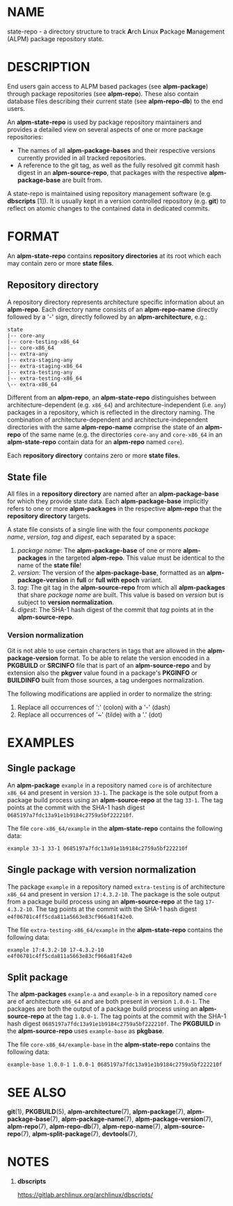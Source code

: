 # NAME

state-repo - a directory structure to track **A**rch **L**inux **P**ackage **M**anagement (ALPM) package repository state.

# DESCRIPTION

End users gain access to ALPM based packages (see **alpm-package**) through package repositories (see **alpm-repo**).
These also contain database files describing their current state (see **alpm-repo-db**) to the end users.

An **alpm-state-repo** is used by package repository maintainers and provides a detailed view on several aspects of one or more package repositories:

- The names of all **alpm-package-bases** and their respective versions currently provided in all tracked repositories.
- A reference to the git tag, as well as the fully resolved git commit hash digest in an **alpm-source-repo**, that packages with the respective **alpm-package-base** are built from.

A state-repo is maintained using repository management software (e.g. **dbscripts** [1]).
It is usually kept in a version controlled repository (e.g. **git**) to reflect on atomic changes to the contained data in dedicated commits.

# FORMAT

An **alpm-state-repo** contains **repository directories** at its root which each may contain zero or more **state files**.

## Repository directory

A repository directory represents architecture specific information about an **alpm-repo**.
Each directory name consists of an **alpm-repo-name** directly followed by a '-' sign, directly followed by an **alpm-architecture**, e.g.:

```text
state
|-- core-any
|-- core-testing-x86_64
|-- core-x86_64
|-- extra-any
|-- extra-staging-any
|-- extra-staging-x86_64
|-- extra-testing-any
|-- extra-testing-x86_64
\-- extra-x86_64
```

Different from an **alpm-repo**, an **alpm-state-repo** distinguishes between architecture-dependent (e.g. `x86_64`) and architecture-independent (i.e. `any`) packages in a repository, which is reflected in the directory naming.
The combination of architecture-dependent and architecture-independent directories with the same **alpm-repo-name** comprise the state of an **alpm-repo** of the same name (e.g. the directories `core-any` and `core-x86_64` in an **alpm-state-repo** contain data for an **alpm-repo** named `core`).

Each **repository directory** contains zero or more **state files**.

## State file

All files in a **repository directory** are named after an **alpm-package-base** for which they provide state data.
Each **alpm-package-base** implicitly refers to one or more **alpm-packages** in the respective **alpm-repo** that the **repository directory** targets.

A state file consists of a single line with the four components _package name_, _version_, _tag_ and _digest_, each separated by a space:

1. _package name_: The **alpm-package-base** of one or more **alpm-packages** in the targeted **alpm-repo**.
   This value must be identical to the name of the **state file**!
1. _version_: The version of the **alpm-package-base**, formatted as an **alpm-package-version** in **full** or **full with epoch** variant.
1. _tag_: The git tag in the **alpm-source-repo** from which all **alpm-packages** that share _package name_ are built.
   This value is based on _version_ but is subject to **version normalization**.
1. _digest_: The SHA-1 hash digest of the commit that _tag_ points at in the **alpm-source-repo**.

### Version normalization

Git is not able to use certain characters in tags that are allowed in the **alpm-package-version** format.
To be able to relate the version encoded in a **PKGBUILD** or **SRCINFO** file that is part of an **alpm-source-repo** and by extension also the **pkgver** value found in a package's **PKGINFO** or **BUILDINFO** built from those sources, a tag undergoes normalization. 

The following modifications are applied in order to normalize the string:

1. Replace all occurrences of ':' (colon) with a '-' (dash)
1. Replace all occurrences of '~' (tilde) with a '.' (dot)

# EXAMPLES

## Single package

An **alpm-package** `example` in a repository named `core` is of architecture `x86_64` and present in version `33-1`.
The package is the sole output from a package build process using an **alpm-source-repo** at the tag `33-1`.
The tag points at the commit with the SHA-1 hash digest `0685197a7fdc13a91e1b9184c2759a5bf222210f`.

The file `core-x86_64/example` in the **alpm-state-repo** contains the following data:

```text
example 33-1 33-1 0685197a7fdc13a91e1b9184c2759a5bf222210f
```

## Single package with version normalization

The package `example` in a repository named `extra-testing` is of architecture `x86_64` and present in version `17:4.3.2-10`.
The package is the sole output from a package build process using an **alpm-source-repo** at the tag `17-4.3.2-10`.
The tag points at the commit with the SHA-1 hash digest `e4f06701c4ff5cda811a5663e83cf966a81f42e0`.

The file `extra-testing-x86_64/example` in the **alpm-state-repo** contains the following data:

```text
example 17:4.3.2-10 17-4.3.2-10 e4f06701c4ff5cda811a5663e83cf966a81f42e0
```

## Split package

The **alpm-packages** `example-a` and `example-b` in a repository named `core` are of architecture `x86_64` and are both present in version `1.0.0-1`.
The packages are both the output of a package build process using an **alpm-source-repo** at the tag `1.0.0-1`.
The tag points at the commit with the SHA-1 hash digest `0685197a7fdc13a91e1b9184c2759a5bf222210f`.
The **PKGBUILD** in the **alpm-source-repo** uses `example-base` as **pkgbase**.

The file `core-x86_64/example-base` in the **alpm-state-repo** contains the following data:

```text
example-base 1.0.0-1 1.0.0-1 0685197a7fdc13a91e1b9184c2759a5bf222210f
```

# SEE ALSO

**git**(1), **PKGBUILD**(5), **alpm-architecture**(7), **alpm-package**(7), **alpm-package-base**(7), **alpm-package-name**(7), **alpm-package-version**(7), **alpm-repo**(7), **alpm-repo-db**(7), **alpm-repo-name**(7), **alpm-source-repo**(7), **alpm-split-package**(7), **devtools**(7),

# NOTES

1. **dbscripts**
   
   <https://gitlab.archlinux.org/archlinux/dbscripts/>
